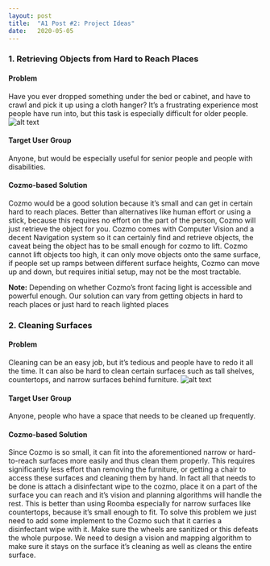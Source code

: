 ```yaml
---
layout: post
title:  "A1 Post #2: Project Ideas"
date:   2020-05-05
---
```


### 1. Retrieving Objects from Hard to Reach Places
#### Problem
Have you ever dropped something under the bed or cabinet, and have to crawl
and pick it up using a cloth hanger? It’s a frustrating experience most people
have run into, but this task is especially difficult for older people. 
![alt text](https://starry97.github.io/cse481c-project/assets/a1-post2-p1.jpg)  

#### Target User Group
Anyone, but would be especially useful for senior people and people with 
disabilities.

#### Cozmo-based Solution
Cozmo would be a good solution because it’s small and can get in certain
hard to reach places. Better than alternatives like human effort or using
a stick, because this requires no effort on the part of the person, Cozmo
will just retrieve the object for you. Cozmo comes with Computer Vision
and a decent Navigation system so it can certainly find and retrieve objects,
the caveat being the object has to be small enough for cozmo to lift. Cozmo
cannot lift objects too high, it can only move objects onto the same surface,
if people set up ramps between different surface heights, Cozmo can move up
and down, but requires initial setup, may not be the most tractable. 
        
**Note:** Depending on whether Cozmo’s front facing light is accessible and powerful enough.
Our solution can vary from getting objects in hard to reach places or just hard to reach
lighted places
        
### 2. Cleaning Surfaces
#### Problem
Cleaning can be an easy job, but it’s tedious and people have to redo it all
the time. It can also be hard to clean certain surfaces such as tall shelves,
countertops, and narrow surfaces behind furniture.
![alt text](https://starry97.github.io/cse481c-project/assets/a1-post2-p2.jpg)

#### Target User Group
Anyone, people who have a space that needs to be cleaned up frequently.

#### Cozmo-based Solution
Since Cozmo is so small, it can fit into the aforementioned narrow or hard-to-reach
surfaces more easily and thus clean them properly. This requires significantly less effort
than removing the furniture, or getting a chair to access these surfaces and cleaning them by
hand. In fact all that needs to be done is attach a disinfectant wipe to the cozmo, place it
on a part of the surface you can reach and it’s vision and planning algorithms will handle
the rest. This is better than using Roomba especially for narrow surfaces like countertops,
because it’s small enough to fit. To solve this problem we just need to add some implement to
the Cozmo such that it carries a disinfectant wipe with it. Make sure the wheels are sanitized
or this defeats the whole purpose. We need to design a vision and mapping algorithm to make sure
it stays on the surface it’s cleaning as well as cleans the entire surface.

